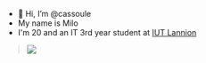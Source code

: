 - 👋 Hi, I’m @cassoule
- My name is Milo
- I'm 20 and an IT 3rd year student at [IUT Lannion](https://iut-lannion.univ-rennes.fr/)
 > ![](https://github-readme-stats.vercel.app/api/top-langs/?username=cassoule&theme=dark&hide_border=true&include_all_commits=false&count_private=true&layout=compact)
